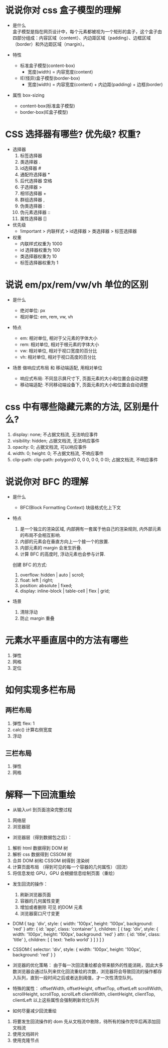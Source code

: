 # 说说你对 css 盒子模型的理解
- 是什么  
  盒子模型是指在网页设计中，每个元素都被视为一个矩形的盒子，这个盒子由四部分组成：内容区域（content）、内边距区域（padding）、边框区域（border）和外边距区域（margin）。

- 特性
  - 标准盒子模型(content-box)
    - 宽度(width) = 内容宽度(content) 
  - IE(怪异)盒子模型(border-box)
    - 宽度(width) = 内容宽度(content) + 内边距(padding)  + 边框(border)

- 属性
  box-sizing
  - content-box(标准盒子模型)
  - border-box(IE盒子模型)

# CSS 选择器有哪些? 优先级? 权重?
- 选择器
  1. 标签选择器 
  2. 类选择器 .
  3. id选择器 #
  4. 通配符选择器 *
  5. 后代选择器 空格
  6. 子选择器 >
  7. 相邻选择器 +
  8. 群组选择器 ,
  9. 伪类选择器 :
  10. 伪元素选择器 ::
  11. 属性选择器 []
- 优先级
  - !important > 内联样式 > id选择器 > 类选择器 > 标签选择器
- 权重
  - 内联样式权重为 1000
  - id 选择器权重为 100
  - 类选择器权重为 10
  - 标签选择器权重为 1

# 说说 em/px/rem/vw/vh 单位的区别
- 是什么
  - 绝对单位: px
  - 相对单位: em, rem, vw, vh

- 特点
  - em: 相对单位, 相对于父元素的字体大小
  - rem: 相对单位, 相对于根元素的字体大小
  - vw: 相对单位, 相对于视口宽度的百分比
  - vh: 相对单位, 相对于视口高度的百分比

- 场景
  做响应式布局 和 移动端适配, 用相对单位
  - 响应式布局: 不同显示屏尺寸下, 页面元素的大小和位置会自动调整
  - 移动端适配: 不同移动端设备下, 页面元素的大小和位置会自动调整

# css 中有哪些隐藏元素的方法, 区别是什么?
  1. display: none; 不占据文档流, 无法响应事件
  2. visibility: hidden; 占据文档流, 无法响应事件
  3. opacity: 0; 占据文档流, 可以响应事件
  4. width: 0; height: 0; 不占据文档流, 不响应事件
  5. clip-path: clip-path: polygon(0 0, 0 0, 0 0, 0 0); 占据文档流, 不响应事件

# 说说你对 BFC 的理解
- 是什么
  - BFC(Block Formatting Context) 块级格式化上下文
  
- 特点
  1. 是一个独立的渲染区域, 内部拥有一套属于他自己的渲染规则, 内外部元素的布局不会相互影响. 
  2. 内部的元素会在垂直方向上一个接一个的放置. 
  3. 内部元素的 margin 会发生折叠. 
  4. 计算 BFC 的高度时, 浮动元素也会参与计算. 


  创建 BFC 的方式:
  1. overflow: hidden | auto | scroll;
  2. float: left | right;
  3. position: absolute | fixed;
  4. display: inline-block | table-cell | flex | grid;


- 场景
  1. 清除浮动
  2. 防止 margin 重叠


# 元素水平垂直居中的方法有哪些
1. 弹性
2. 网格
3. 定位

# 如何实现多栏布局  
  ## 两栏布局
  1. 弹性  flex: 1
  2. calc() 计算右侧宽度
  3. 浮动
   
  ## 三栏布局
   1. 弹性
   2. 网格

# 解释一下回流重绘
 - 从输入url 到页面渲染完整过程
  1. 网络层
  2. 浏览器层

 - 浏览器层（得到数据包之后）：
  1. 解析 html 数据得到 DOM 树
  2. 解析 css 数据得到 CSSOM 树
  3. 合并 DOM 树和 CSSOM 树得到 渲染树
  4. 计算页面布局 （得到可见的每一个容器的几何属性）（回流）
  5. 将信息发给 GPU，GPU 会根据信息绘制页面（重绘）

  - 发生回流的操作：
    1. 刷新浏览器页面
    2. 容器的几何属性变更
    3. 增加或者删除 可见 的DOM 元素
    4. 浏览器窗口尺寸变更

  
  -  DOM:{
      tag: 'div',
      style: {
        width: '100px',
        height: '100px',
        background: 'red'
      }
      attr: {
        id: 'app',
        class: 'container'
      },
      children: [
        {
          tag: 'div',
          style: {
            width: '100px',
            height: '100px',
            background: 'red'
          }
          attr: {
            id: 'title',
            class: 'title'
          },
          children: [
            {
              text: 'hello world'
            }
          ]
        }
      ]
    }
    <!-- div p span{
      xxxxxx
    } -->
  -  CSSOM:{
      selector: 'div',
      style: {
        width: '100px',
        height: '100px',
        background: 'red'
      }
    }
    
  - 浏览器的优化策略：
    由于每一次回流重绘都会带来额外的性能消耗，因此大多数浏览器会通过队列来优化回流重绘的次数，浏览器将会导致回流的操作都存入队列，直到一段时间之后或者达到阈值，才一次性清空队列。

  - 特殊的属性：
   offsetWidth, offsetHeight, offsetTop, offsetLeft
   scrollWidth, scrollHeight, scrollTop, scrollLeft
   clientWidth, clientHeight, clientTop, clientLeft
   以上这些属性会强制刷新优化队列

  - 如何尽量减少回流重绘
   1. 将要发生回流操作的 dom 先从文档流中剔除，待所有的操作完毕后再添加回文档流
   2. 使用文档碎片
   3. 使用克隆节点
